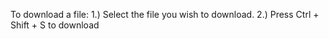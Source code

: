 To download a file:
  1.) Select the file you wish to download.
  2.) Press Ctrl + Shift + S to download
  
